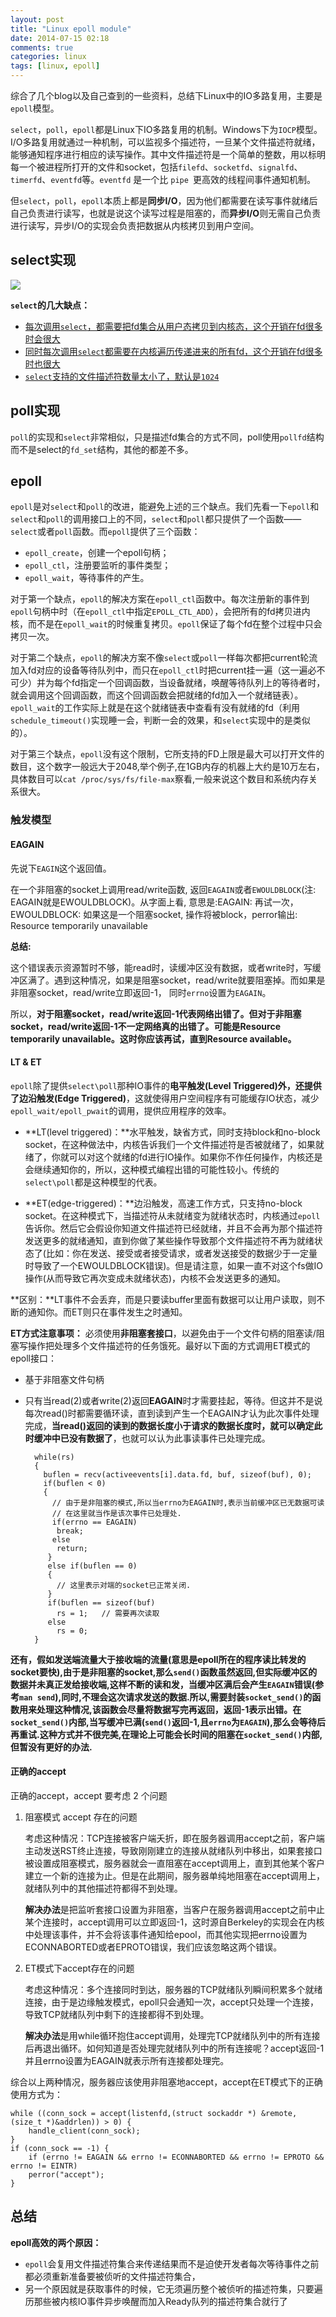 ```yaml
---
layout: post
title: "Linux epoll module"
date: 2014-07-15 02:18
comments: true
categories: linux
tags: [linux, epoll]
---
```


综合了几个blog以及自己查到的一些资料，总结下Linux中的IO多路复用，主要是`epoll`模型。

`select`，`poll`，`epoll`都是Linux下IO多路复用的机制。Windows下为`IOCP`模型。I/O多路复用就通过一种机制，可以监视多个描述符，一旦某个文件描述符就绪，能够通知程序进行相应的读写操作。其中文件描述符是一个简单的整数，用以标明每一个被进程所打开的文件和socket，包括`filefd`、`socketfd`、`signalfd`、`timerfd`、`eventfd`等。`eventfd` 是一个比 `pipe `更高效的线程间事件通知机制。

但`select`，`poll`，`epoll`本质上都是**同步I/O**，因为他们都需要在读写事件就绪后自己负责进行读写，也就是说这个读写过程是阻塞的，而**异步I/O**则无需自己负责进行读写，异步I/O的实现会负责把数据从内核拷贝到用户空间。

<!--more-->

## select实现

![](http://www.ibm.com/developerworks/cn/linux/l-async/figure4.gif)

**`select`的几大缺点：**

- <u>每次调用`select`，都需要把fd集合从用户态拷贝到内核态，这个开销在fd很多时会很大</u>
- <u>同时每次调用`select`都需要在内核遍历传递进来的所有fd，这个开销在fd很多时也很大</u>
- <u>`select`支持的文件描述符数量太小了，默认是`1024`</u>

## poll实现

`poll`的实现和`select`非常相似，只是描述fd集合的方式不同，poll使用`pollfd`结构而不是select的`fd_set`结构，其他的都差不多。

## epoll

`epoll`是对`select`和`poll`的改进，能避免上述的三个缺点。我们先看一下`epoll`和`select`和`poll`的调用接口上的不同，`select`和`poll`都只提供了一个函数——`select`或者`poll`函数。而`epoll`提供了三个函数：

- `epoll_create`，创建一个epoll句柄；
- `epoll_ctl`，注册要监听的事件类型；
- `epoll_wait`，等待事件的产生。

对于第一个缺点，`epoll`的解决方案在`epoll_ctl`函数中。每次注册新的事件到`epoll`句柄中时（在`epoll_ctl`中指定`EPOLL_CTL_ADD`），会把所有的fd拷贝进内核，而不是在`epoll_wait`的时候重复拷贝。`epoll`保证了每个fd在整个过程中只会拷贝一次。

对于第二个缺点，`epoll`的解决方案不像`select`或`poll`一样每次都把current轮流加入fd对应的设备等待队列中，而只在`epoll_ctl`时把current挂一遍（这一遍必不可少）并为每个fd指定一个回调函数，当设备就绪，唤醒等待队列上的等待者时，就会调用这个回调函数，而这个回调函数会把就绪的fd加入一个就绪链表）。`epoll_wait`的工作实际上就是在这个就绪链表中查看有没有就绪的fd（利用`schedule_timeout()`实现睡一会，判断一会的效果，和`select`实现中的是类似的）。

对于第三个缺点，`epoll`没有这个限制，它所支持的FD上限是最大可以打开文件的数目，这个数字一般远大于2048,举个例子,在1GB内存的机器上大约是10万左右，具体数目可以`cat /proc/sys/fs/file-max`察看,一般来说这个数目和系统内存关系很大。

### 触发模型

#### EAGAIN

先说下`EAGIN`这个返回值。

在一个非阻塞的socket上调用read/write函数, 返回`EAGAIN`或者`EWOULDBLOCK`(注: EAGAIN就是EWOULDBLOCK)。从字面上看, 意思是:EAGAIN: 再试一次，EWOULDBLOCK: 如果这是一个阻塞socket, 操作将被block，perror输出: Resource temporarily unavailable

**总结:**

这个错误表示资源暂时不够，能read时，读缓冲区没有数据，或者write时，写缓冲区满了。遇到这种情况，如果是阻塞socket，read/write就要阻塞掉。而如果是非阻塞socket，read/write立即返回-1， 同时`errno`设置为`EAGAIN`。

所以，**对于阻塞socket，read/write返回-1代表网络出错了。但对于非阻塞socket，read/write返回-1不一定网络真的出错了。可能是Resource temporarily unavailable。这时你应该再试，直到Resource available。**

#### LT & ET

`epoll`除了提供`select\poll`那种IO事件的**电平触发(Level Triggered)**外，还提供了**边沿触发(Edge Triggered)**，这就使得用户空间程序有可能缓存IO状态，减少`epoll_wait/epoll_pwait`的调用，提供应用程序的效率。

- **LT(level triggered)：**水平触发，缺省方式，同时支持block和no-block socket，在这种做法中，内核告诉我们一个文件描述符是否被就绪了，如果就绪了，你就可以对这个就绪的fd进行IO操作。如果你不作任何操作，内核还是会继续通知你的，所以，这种模式编程出错的可能性较小。传统的`select\poll`都是这种模型的代表。

- **ET(edge-triggered)：**边沿触发，高速工作方式，只支持no-block socket。在这种模式下，当描述符从未就绪变为就绪状态时，内核通过`epoll`告诉你。然后它会假设你知道文件描述符已经就绪，并且不会再为那个描述符发送更多的就绪通知，直到你做了某些操作导致那个文件描述符不再为就绪状态了(比如：你在发送、接受或者接受请求，或者发送接受的数据少于一定量时导致了一个EWOULDBLOCK错误)。但是请注意，如果一直不对这个fs做IO操作(从而导致它再次变成未就绪状态)，内核不会发送更多的通知。

**区别：**LT事件不会丢弃，而是只要读buffer里面有数据可以让用户读取，则不断的通知你。而ET则只在事件发生之时通知。

**ET方式注意事项：** 必须使用**非阻塞套接口**，以避免由于一个文件句柄的阻塞读/阻塞写操作把处理多个文件描述符的任务饿死。最好以下面的方式调用ET模式的epoll接口：

- 基于非阻塞文件句柄
- 只有当read(2)或者write(2)返回**EAGAIN**时才需要挂起，等待。但这并不是说每次read()时都需要循环读，直到读到产生一个EAGAIN才认为此次事件处理完成，**当read()返回的读到的数据长度小于请求的数据长度时，就可以确定此时缓冲中已没有数据了**，也就可以认为此事读事件已处理完成。

		while(rs)
		{
		  buflen = recv(activeevents[i].data.fd, buf, sizeof(buf), 0);
		  if(buflen < 0)
		  {
		    // 由于是非阻塞的模式,所以当errno为EAGAIN时,表示当前缓冲区已无数据可读
		    // 在这里就当作是该次事件已处理处.
		    if(errno == EAGAIN)
		     break;
		    else
		     return;
		   }
		   else if(buflen == 0)
		   {
		     // 这里表示对端的socket已正常关闭.
		   }
		   if(buflen == sizeof(buf)
		     rs = 1;   // 需要再次读取
		   else
		     rs = 0;
		}

**还有，假如发送端流量大于接收端的流量(意思是epoll所在的程序读比转发的socket要快),由于是非阻塞的socket,那么`send()`函数虽然返回,但实际缓冲区的数据并未真正发给接收端,这样不断的读和发，当缓冲区满后会产生`EAGAIN`错误(参考`man send`),同时,不理会这次请求发送的数据.所以,需要封装`socket_send()`的函数用来处理这种情况,该函数会尽量将数据写完再返回，返回-1表示出错。在`socket_send()`内部,当写缓冲已满(`send()`返回-1,且`errno`为`EAGAIN`),那么会等待后再重试.这种方式并不很完美,在理论上可能会长时间的阻塞在`socket_send()`内部,但暂没有更好的办法.**

#### 正确的accept

正确的accept，accept 要考虑 2 个问题

1. 阻塞模式 accept 存在的问题

	考虑这种情况：TCP连接被客户端夭折，即在服务器调用accept之前，客户端主动发送RST终止连接，导致刚刚建立的连接从就绪队列中移出，如果套接口被设置成阻塞模式，服务器就会一直阻塞在accept调用上，直到其他某个客户建立一个新的连接为止。但是在此期间，服务器单纯地阻塞在accept调用上，就绪队列中的其他描述符都得不到处理。

	**解决办法**是把监听套接口设置为非阻塞，当客户在服务器调用accept之前中止某个连接时，accept调用可以立即返回-1，这时源自Berkeley的实现会在内核中处理该事件，并不会将该事件通知给epool，而其他实现把errno设置为ECONNABORTED或者EPROTO错误，我们应该忽略这两个错误。

2. ET模式下accept存在的问题

	考虑这种情况：多个连接同时到达，服务器的TCP就绪队列瞬间积累多个就绪连接，由于是边缘触发模式，epoll只会通知一次，accept只处理一个连接，导致TCP就绪队列中剩下的连接都得不到处理。

	**解决办法**是用while循环抱住accept调用，处理完TCP就绪队列中的所有连接后再退出循环。如何知道是否处理完就绪队列中的所有连接呢？accept返回-1并且errno设置为EAGAIN就表示所有连接都处理完。

综合以上两种情况，服务器应该使用非阻塞地accept，accept在ET模式下的正确使用方式为：


	while ((conn_sock = accept(listenfd,(struct sockaddr *) &remote, (size_t *)&addrlen)) > 0) {
	    handle_client(conn_sock);
	}
	if (conn_sock == -1) {
	    if (errno != EAGAIN && errno != ECONNABORTED && errno != EPROTO && errno != EINTR)
	    perror("accept");
	}

## 总结
**epoll高效的两个原因：**

- `epoll`会复用文件描述符集合来传递结果而不是迫使开发者每次等待事件之前都必须重新准备要被侦听的文件描述符集合，
- 另一个原因就是获取事件的时候，它无须遍历整个被侦听的描述符集，只要遍历那些被内核IO事件异步唤醒而加入Ready队列的描述符集合就行了